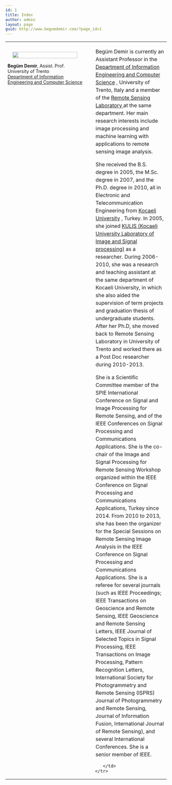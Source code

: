 ```yaml
---
id: 1
title: Index
author: admin
layout: page
guid: http://www.begumdemir.com/?page_id=1
---
```


<table>
  <tbody>
    <tr>
      <td style="font-size:14px; text-align: left" valign="top" width="250px">
      <p><img style="margin: 15px;" alt="" src="./assets/images/begum1.png" align="left" width="90%"></p>
      <br>
      <b>Begüm Demir</b>, Assist. Prof. <br>
      University of Trento <br>
      <a href="http://disi.unitn.it/" style=""> Department of Information Engineering and Computer Science</a><br>
      </td>
      <td>

<p style="margin-left: 10px; line-height: 150%;">
Begüm Demir is currently an Assistant Professor in the
<a href="http://disi.unitn.it/"> Department of Information Engineering and Computer Science</a>
, University of Trento, Italy and a member of the
<a href="http://disi.unitn.it/rslab/index.php"> Remote Sensing Laboratory </a>
at the same department. Her main research interests include image processing and machine learning with applications to remote sensing image analysis.
</p>
<p style="margin-left: 10px; line-height: 150%;">
She received the B.S. degree in 2005, the M.Sc. degree in 2007, and the Ph.D. degree in 2010, all in Electronic and Telecommunication Engineering from
<a href="http://www.kocaeli.edu.tr/int/">Kocaeli University</a>
, Turkey. In 2005, she joined
<a href="http://kulis.kocaeli.edu.tr/index_en.php">KULIS (Kocaeli University Laboratory of Image and Signal processing)</a>
as a researcher. During 2006-2010, she was a research and teaching assistant at the same department of Kocaeli University, in which she also aided the supervision of term projects and graduation thesis of undergraduate students. After her Ph.D, she moved back to Remote Sensing Laboratory in University of Trento and worked there as a Post Doc researcher during 2010-2013.
</p>

<p style="margin-left: 10px; line-height: 150%;">
She is a Scientific Committee member of the SPIE International Conference on Signal and Image Processing for Remote Sensing, and of the IEEE Conferences on Signal Processing and Communications Applications. She is the co-chair of the Image and Signal Processing for Remote Sensing Workshop organized within the IEEE Conference on Signal Processing and Communications Applications, Turkey since 2014. From 2010 to 2013, she has been the organizer for the Special Sessions on Remote Sensing Image Analysis in the IEEE Conference on Signal Processing and Communications Applications. She is a referee for several journals (such as IEEE Proceedings; IEEE Transactions on Geoscience and Remote Sensing, IEEE Geoscience and Remote Sensing Letters, IEEE Journal of Selected Topics in Signal Processing, IEEE Transactions on Image Processing, Pattern Recognition Letters, International Society for Photogrammetry and Remote Sensing (ISPRS) Journal of Photogrammetry and Remote Sensing, Journal of Information Fusion, International Journal of Remote Sensing), and several International Conferences. She is a senior member of IEEE.
</p>

        </td>
     </tr>
  </tbody>
</table>